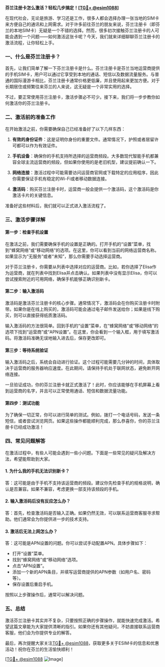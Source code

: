 **芬兰注册卡怎么激活？轻松几步搞定！[[TG💪+ @esim1088](https://t.me/s/esim1088)]**

在现代社会，无论是旅游、学习还是工作，很多人都会选择办理一张当地的SIM卡来方便自己的通讯和上网需求。对于许多前往芬兰的朋友来说，芬兰注册卡（即芬兰的本地SIM卡）无疑是一个不错的选择。然而，很多初次接触芬兰注册卡的人可能会遇到一个问题——如何激活这张卡呢？今天，我们就来详细聊聊芬兰注册卡的激活流程，让你轻松上手。

### 一、什么是芬兰注册卡？

首先，让我们简单了解一下芬兰注册卡是什么。芬兰注册卡是芬兰当地运营商提供的手机SIM卡，用户可以通过它享受到本地的通话、短信以及数据流量服务。与普通的国际漫游卡相比，芬兰注册卡通常价格更低廉，并且使用起来更加方便。对于长期居住或频繁往来芬兰的人来说，这无疑是一个非常实用的选择。

不过，要正常使用芬兰注册卡，激活步骤必不可少。接下来，我们将一步步教你如何激活你的芬兰注册卡。

### 二、激活前的准备工作

在开始激活之前，你需要确保自己已经准备好了以下几样东西：

1. **有效的身份证件**：这是证明你身份的重要文件。通常情况下，护照或者居留许可都可以作为有效证件。
   
2. **手机设备**：确保你的手机支持所选择的运营商频段。大多数现代智能手机都兼容全球主流运营商的频段，但如果你使用的是老旧机型，建议提前确认一下。

3. **网络连接**：激活过程中可能需要访问运营商官网或下载特定的应用程序，因此你需要保证手机有稳定的Wi-Fi或者移动数据连接。

4. **激活码**：购买芬兰注册卡时，运营商一般会提供一个激活码，这个激活码是你激活卡片的关键信息。

准备好这些材料后，我们就可以正式进入激活流程了。

### 三、激活步骤详解

#### 第一步：检查手机设置

在激活之前，我们需要确保手机的设置是正确的。打开手机的“设置”菜单，找到“蜂窝网络”或“移动网络”的选项。在这里，你可以看到当前的网络运营商名称。如果显示为“无服务”或者“未知”，那么你需要手动选择运营商。

对于芬兰注册卡，你需要从列表中选择对应的运营商。比如，若你选择了Elisa作为运营商，就在列表中找到Elisa并点击确认。如果列表中没有显示Elisa，你可以尝试搜索附近的可用网络，确保手机能够正确识别新卡。

#### 第二步：输入激活码

激活码是激活芬兰注册卡的核心步骤。通常情况下，激活码会在你购买注册卡时附带。如果你是在线上购买的，激活码可能会通过电子邮件发送给你；如果是线下购买，则可以直接获得纸质激活码。

输入激活码的方法很简单。回到手机的“设置”菜单，在“蜂窝网络”或“移动网络”的选项下找到“运营商”或“APN设置”。在这里，你会看到一个输入框，用于填写激活码。将激活码准确无误地输入进去后，保存更改即可。

#### 第三步：等待系统验证

输入激活码之后，系统会自动进行验证。这个过程可能需要几分钟的时间，具体取决于运营商的服务器响应速度。在此期间，请保持手机处于联网状态，避免断开网络连接。

一旦验证成功，你的芬兰注册卡就正式激活了！此时，你应该能够在手机屏幕上看到运营商的名字，并且可以正常使用通话、短信和数据流量功能。

#### 第四步：测试功能

为了确保一切正常，你可以进行简单的测试。例如，拨打一个电话号码，发送一条短信，或者尝试浏览网页。如果这些操作都能顺利完成，那么恭喜你，你的芬兰注册卡已经成功激活！

### 四、常见问题解答

在激活过程中，有些人可能会遇到一些小问题。下面是一些常见的疑问及解决方法，希望能帮助到大家。

#### 1. 为什么我的手机无法识别新卡？

答：这可能是由于手机不支持该运营商的频段。建议你先检查手机的规格说明，确认是否兼容。如果不兼容，考虑更换一部支持该频段的手机。

#### 2. 输入激活码后没有反应怎么办？

答：首先，检查激活码是否输入正确。如果仍然无效，可以联系运营商客服寻求帮助。他们通常会为你提供进一步的技术支持。

#### 3. 激活后无法上网怎么办？

答：这可能是APN设置的问题。你可以尝试手动配置APN。具体步骤如下：
   - 打开“设置”菜单。
   - 找到“蜂窝网络”或“移动网络”选项。
   - 点击“APN设置”。
   - 添加一个新的APN条目，并填写运营商提供的APN参数（如用户名、密码等）。
   - 保存设置后重启手机。

按照以上步骤操作后，通常可以解决问题。

### 五、总结

激活芬兰注册卡其实并不复杂，只要按照正确的步骤操作，就能快速完成激活。希望这篇文章能为大家提供清晰的指引。如果你还有其他疑问，不妨直接联系运营商客服，他们会为你提供专业的解答。

最后，再次提醒大家关注[TG💪+ @esim1088](https://t.me/s/esim1088)，获取更多关于ESIM卡的信息和优惠活动！祝你在芬兰的生活愉快顺利！

[[TG💪+ @esim1088](https://t.me/s/esim1088) ![Image](https://i.postimg.cc/4NQfJmqS/Snipaste-2025-05-13-00-14-12.png)]